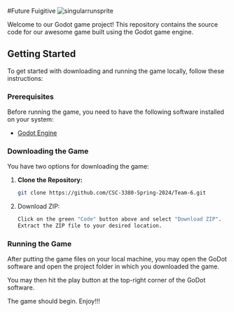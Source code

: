 #Future Fuigitive ![singularrunsprite](https://github.com/CSC-3380-Spring-2024/Team-6/assets/41880054/17b0dafe-a903-4cab-b4b0-cb1a04da5d90)

Welcome to our Godot game project! This repository contains the source code for our awesome game built using the Godot game engine.

## Getting Started

To get started with downloading and running the game locally, follow these instructions:

### Prerequisites

Before running the game, you need to have the following software installed on your system:

- [Godot Engine](https://godotengine.org/download)

### Downloading the Game

You have two options for downloading the game:

1. **Clone the Repository:**
   ```bash
   git clone https://github.com/CSC-3380-Spring-2024/Team-6.git

2. Download ZIP:
    ```bash
    Click on the green "Code" button above and select "Download ZIP".
    Extract the ZIP file to your desired location.

### Running the Game

After putting the game files on your local machine, you may open the GoDot software and open the project folder in which you downloaded the game.

You may then hit the play button at the top-right corner of the GoDot software.

The game should begin. Enjoy!!!

